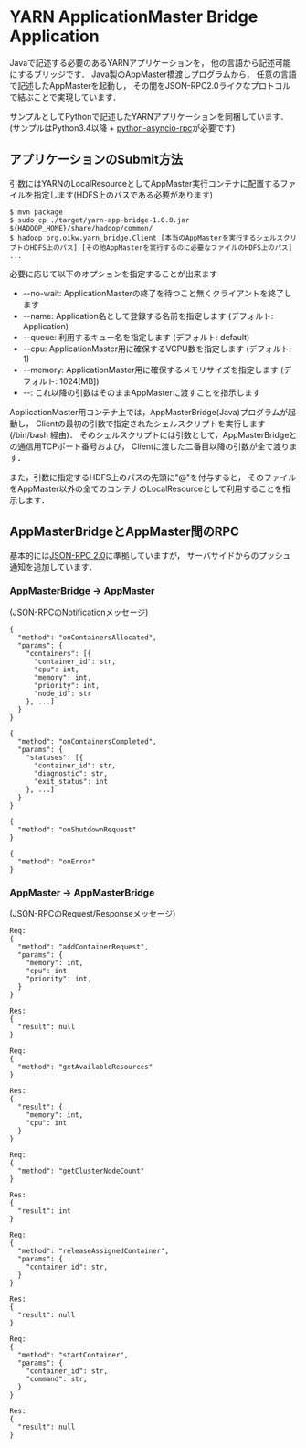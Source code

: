 # YARN ApplicationMaster Bridge Application

Javaで記述する必要のあるYARNアプリケーションを，
他の言語から記述可能にするブリッジです．
Java製のAppMaster橋渡しプログラムから，
任意の言語で記述したAppMasterを起動し，
その間をJSON-RPC2.0ライクなプロトコルで結ぶことで実現しています．

サンプルとしてPythonで記述したYARNアプリケーションを同梱しています．
(サンプルはPython3.4以降 + [python-asyncio-rpc](https://github.com/kazuki/python-asyncio-rpc/)が必要です)

## アプリケーションのSubmit方法

引数にはYARNのLocalResourceとしてAppMaster実行コンテナに配置するファイルを指定します(HDFS上のパスである必要があります)

```
$ mvn package
$ sudo cp ./target/yarn-app-bridge-1.0.0.jar ${HADOOP_HOME}/share/hadoop/common/
$ hadoop org.oikw.yarn_bridge.Client [本当のAppMasterを実行するシェルスクリプトのHDFS上のパス] [その他AppMasterを実行するのに必要なファイルのHDFS上のパス] ...
```

必要に応じて以下のオプションを指定することが出来ます

* --no-wait: ApplicationMasterの終了を待つこと無くクライアントを終了します
* --name: Application名として登録する名前を指定します (デフォルト: Application)
* --queue: 利用するキュー名を指定します (デフォルト: default)
* --cpu: ApplicationMaster用に確保するVCPU数を指定します (デフォルト: 1)
* --memory: ApplicationMaster用に確保するメモリサイズを指定します (デフォルト: 1024[MB])
* --: これ以降の引数はそのままAppMasterに渡すことを指示します

ApplicationMaster用コンテナ上では，AppMasterBridge(Java)プログラムが起動し，
Clientの最初の引数で指定されたシェルスクリプトを実行します(/bin/bash 経由)．
そのシェルスクリプトには引数として，AppMasterBridgeとの通信用TCPポート番号および，
Clientに渡した二番目以降の引数が全て渡ります．

また，引数に指定するHDFS上のパスの先頭に"@"を付与すると，
そのファイルをAppMaster以外の全てのコンテナのLocalResourceとして利用することを指示します．

## AppMasterBridgeとAppMaster間のRPC

基本的には[JSON-RPC 2.0](http://www.jsonrpc.org/)に準拠していますが，
サーバサイドからのプッシュ通知を追加しています．

### AppMasterBridge -> AppMaster

(JSON-RPCのNotificationメッセージ)

```
{
  "method": "onContainersAllocated",
  "params": {
    "containers": [{
      "container_id": str,
      "cpu": int,
      "memory": int,
      "priority": int,
      "node_id": str
    }, ...]
  }
}
```

```
{
  "method": "onContainersCompleted",
  "params": {
    "statuses": [{
      "container_id": str,
      "diagnostic": str,
      "exit_status": int
    }, ...]
  }
}
```

```
{
  "method": "onShutdownRequest"
}
```

```
{
  "method": "onError"
}
```

### AppMaster -> AppMasterBridge

(JSON-RPCのRequest/Responseメッセージ)

```
Req:
{
  "method": "addContainerRequest",
  "params": {
    "memory": int,
    "cpu": int
    "priority": int,
  }
}

Res:
{
  "result": null
}
```

```
Req:
{
  "method": "getAvailableResources"
}

Res:
{
  "result": {
    "memory": int,
    "cpu": int
  }
}
```

```
Req:
{
  "method": "getClusterNodeCount"
}

Res:
{
  "result": int
}
```

```
Req:
{
  "method": "releaseAssignedContainer",
  "params": {
    "container_id": str,
  }
}

Res:
{
  "result": null
}
```

```
Req:
{
  "method": "startContainer",
  "params": {
    "container_id": str,
    "command": str,
  }
}

Res:
{
  "result": null
}
```
